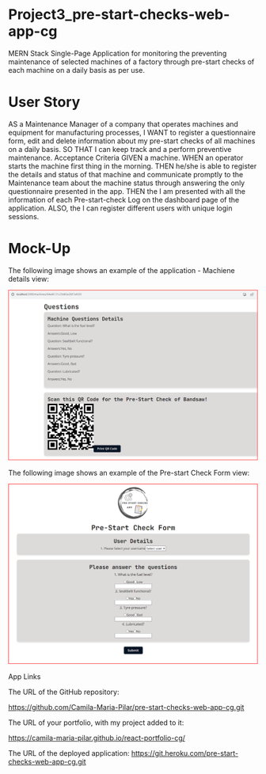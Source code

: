 # Project3_pre-start-checks-web-app-cg

MERN Stack Single-Page Application for monitoring the preventing maintenance of selected machines of a factory through pre-start checks of each machine on a daily basis as per use.

# User Story
AS a Maintenance Manager of a company that operates machines and equipment for manufacturing processes, I WANT to register a questionnaire form, edit and delete information about my pre-start checks of all machines on a daily basis. SO THAT I can keep track and a perform preventive maintenance. 
Acceptance Criteria GIVEN a machine. WHEN an operator starts the machine first thing in the morning. THEN he/she is able to register the details and status of that machine and communicate promptly to the Maintenance team about the machine status through answering the only questionnaire presented in the app. THEN the I am presented with all the information of each Pre-start-check Log on the dashboard page of the application. ALSO, the I can register different users with unique login sessions.


# Mock-Up
The following image shows an example of the application - Machiene details view:


![User can see the machine details.](./client/public/Machine%20Details.png)

The following image shows an example of the Pre-start Check Form view:

![User can see teh Pre-start Check Form s.](./client/public/Pre-Start%20Check%20Form.png)

App Links

The URL of the GitHub repository:

https://github.com/Camila-Maria-Pilar/pre-start-checks-web-app-cg.git

The URL of your portfolio, with my project added to it:

https://camila-maria-pilar.github.io/react-portfolio-cg/

The URL of the deployed application:
https://git.heroku.com/pre-start-checks-web-app-cg.git






